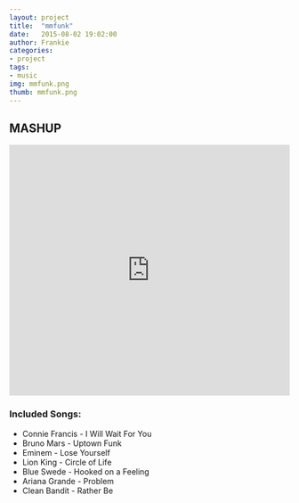 ```yaml
---
layout: project
title:  "mmfunk"
date:   2015-08-02 19:02:00
author: Frankie
categories:
- project
tags:
- music
img: mmfunk.png
thumb: mmfunk.png
---
```

## MASHUP
<iframe width="100%" height="450" scrolling="no" frameborder="no" src="https://w.soundcloud.com/player/?url=https%3A//api.soundcloud.com/tracks/217512447&amp;auto_play=false&amp;hide_related=false&amp;show_comments=true&amp;show_user=true&amp;show_reposts=false&amp;visual=true"></iframe>

### Included Songs:
* Connie Francis - I Will Wait For You
* Bruno Mars - Uptown Funk
* Eminem - Lose Yourself
* Lion King - Circle of Life
* Blue Swede - Hooked on a Feeling
* Ariana Grande - Problem
* Clean Bandit - Rather Be